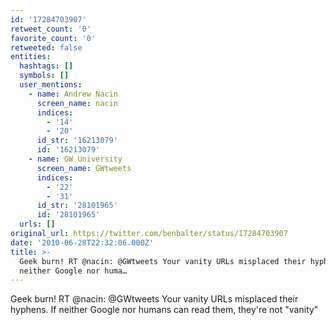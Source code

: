 ```yaml
---
id: '17284703907'
retweet_count: '0'
favorite_count: '0'
retweeted: false
entities:
  hashtags: []
  symbols: []
  user_mentions:
    - name: Andrew Nacin
      screen_name: nacin
      indices:
        - '14'
        - '20'
      id_str: '16213079'
      id: '16213079'
    - name: GW University
      screen_name: GWtweets
      indices:
        - '22'
        - '31'
      id_str: '28101965'
      id: '28101965'
  urls: []
original_url: https://twitter.com/benbalter/status/17284703907
date: '2010-06-28T22:32:06.000Z'
title: >-
  Geek burn! RT @nacin: @GWtweets Your vanity URLs misplaced their hyphens. If
  neither Google nor huma…
---
```


Geek burn! RT @nacin: @GWtweets Your vanity URLs misplaced their hyphens. If neither Google nor humans can read them, they're not "vanity"